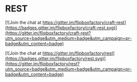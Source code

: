 # REST

[![Join the chat at https://gitter.im/flipboxfactory/craft-rest](https://badges.gitter.im/flipboxfactory/craft-rest.svg)](https://gitter.im/flipboxfactory/craft-rest?utm_source=badge&utm_medium=badge&utm_campaign=pr-badge&utm_content=badge)

[![Join the chat at https://gitter.im/flipboxfactory/rest](https://badges.gitter.im/flipboxfactory/rest.svg)](https://gitter.im/flipboxfactory/rest?utm_source=badge&utm_medium=badge&utm_campaign=pr-badge&utm_content=badge)